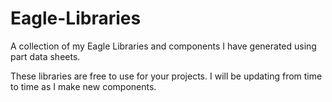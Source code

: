 # Eagle-Libraries
A collection of my Eagle Libraries and components I have generated using part data sheets.

These libraries are free to use for your projects. I will be updating from time to time as I make new components.
